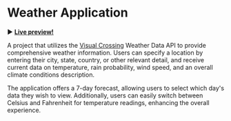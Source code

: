 # Weather Application

:arrow_forward:  **[Live preview!](https://nekosoffy.github.io/weather-app/)**

A project that utilizes the [Visual Crossing](https://www.visualcrossing.com/) Weather Data API to provide comprehensive weather information. Users can specify a location by entering their city, state, country, or other relevant detail, and receive current data on temperature, rain probability, wind speed, and an overall climate conditions description.

The application offers a 7-day forecast, allowing users to select which day's data they wish to view. Additionally, users can easily switch between Celsius and Fahrenheit for temperature readings, enhancing the overall experience.